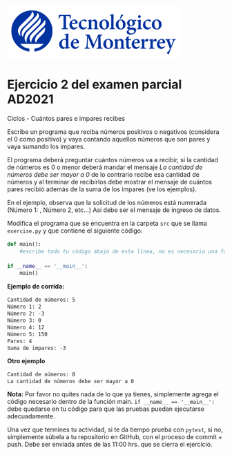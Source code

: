 ![Tec de Monterrey](../../images/logotecmty.png)
# Ejercicio 2 del examen parcial AD2021
Ciclos - Cuántos pares e impares recibes

Escribe un programa que reciba números positivos o negativos (considera el 0 como positivo) y vaya contando aquellos números que son pares y vaya sumando los impares.

El programa deberá preguntar cuántos números va a recibir, si la cantidad de números es 0 o menor deberá mandar el mensaje *La cantidad de números debe ser mayor a 0* de lo contrario recibe esa cantidad de números y al terminar de recibirlos debe mostrar el mensaje de cuántos pares recibió además de la suma de los impares (ve los ejemplos).

En el ejemplo, observa que la solicitud de los números está numerada (Número 1: , Número 2, etc...) Así debe ser el mensaje de ingreso de datos.

Modifica el programa que se encuentra en la carpeta `src` que se llama
`exercise.py` y que contiene el siguiente código:

```python
def main():
    #escribe todo tu código abajo de esta línea, no es necesario una función

if __name__ == '__main__':
    main()
```

**Ejemplo de corrida:**

```
Cantidad de números: 5
Número 1: 2
Número 2: -3
Número 3: 0
Número 4: 12
Número 5: 150
Pares: 4
Suma de impares: -3
```
**Otro ejemplo**
```
Cantidad de números: 0
La cantidad de números debe ser mayor a 0
```

**Nota:** Por favor no quites nada de lo que ya tienes, simplemente agrega el código 
necesario dentro de la función main. 
`if __name__ == '__main__':` debe quedarse en tu código para que las pruebas puedan 
ejecutarse adecuadamente.

Una vez que termines tu actividad, si te da tiempo prueba con
`pytest`, si no, simplemente súbela a tu repositorio en GitHub, con el proceso de commit + push.
Debe ser enviada antes de las 11:00 hrs. que se cierra el ejercicio.
